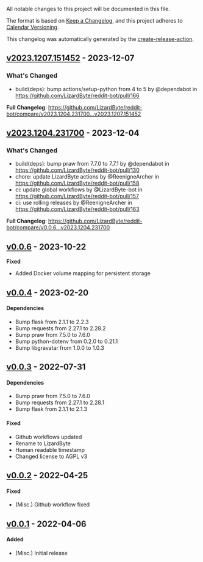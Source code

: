 <!-- # Changelog -->

All notable changes to this project will be documented in this file.

The format is based on [Keep a Changelog](https://keepachangelog.com/en/1.0.0/),
and this project adheres to [Calendar Versioning](https://calver.org/).

This changelog was automatically generated by the
[create-release-action](https://github.com/LizardByte/create-release-action).

## [v2023.1207.151452] - 2023-12-07

### What's Changed
* build(deps): bump actions/setup-python from 4 to 5 by @dependabot in https://github.com/LizardByte/reddit-bot/pull/166


**Full Changelog**: https://github.com/LizardByte/reddit-bot/compare/v2023.1204.231700...v2023.1207.151452

## [v2023.1204.231700] - 2023-12-04

### What's Changed
* build(deps): bump praw from 7.7.0 to 7.7.1 by @dependabot in https://github.com/LizardByte/reddit-bot/pull/130
* chore: update LizardByte actions by @ReenigneArcher in https://github.com/LizardByte/reddit-bot/pull/158
* ci: update global workflows by @LizardByte-bot in https://github.com/LizardByte/reddit-bot/pull/157
* ci: use rolling releases by @ReenigneArcher in https://github.com/LizardByte/reddit-bot/pull/163


**Full Changelog**: https://github.com/LizardByte/reddit-bot/compare/v0.0.6...v2023.1204.231700

## [v0.0.6] - 2023-10-22

**Fixed**
- Added Docker volume mapping for persistent storage

## [v0.0.4] - 2023-02-20

#### Dependencies
- Bump flask from 2.1.1 to 2.2.3
- Bump requests from 2.27.1 to 2.28.2
- Bump praw from 7.5.0 to 7.6.0
- Bump python-dotenv from 0.2.0 to 0.21.1
- Bump libgravatar from 1.0.0 to 1.0.3

## [v0.0.3] - 2022-07-31

#### Dependencies
- Bump praw from 7.5.0 to 7.6.0
- Bump requests from 2.27.1 to 2.28.1
- Bump flask from 2.1.1 to 2.1.3
#### Fixed
- Github workflows updated
- Rename to LizardByte
- Human readable timestamp
- Changed license to AGPL v3

## [v0.0.2] - 2022-04-25

#### Fixed
- (Misc.) Github workflow fixed

## [v0.0.1] - 2022-04-06

#### Added
- (Misc.) Initial release

[v2023.1207.151452]: https://github.com/LizardByte/reddit-bot/releases/tag/v2023.1207.151452
[v2023.1204.231700]: https://github.com/LizardByte/reddit-bot/releases/tag/v2023.1204.231700
[v0.0.6]: https://github.com/LizardByte/reddit-bot/releases/tag/v0.0.6
[v0.0.4]: https://github.com/LizardByte/reddit-bot/releases/tag/v0.0.4
[v0.0.3]: https://github.com/LizardByte/reddit-bot/releases/tag/v0.0.3
[v0.0.2]: https://github.com/LizardByte/reddit-bot/releases/tag/v0.0.2
[v0.0.1]: https://github.com/LizardByte/reddit-bot/releases/tag/v0.0.1
